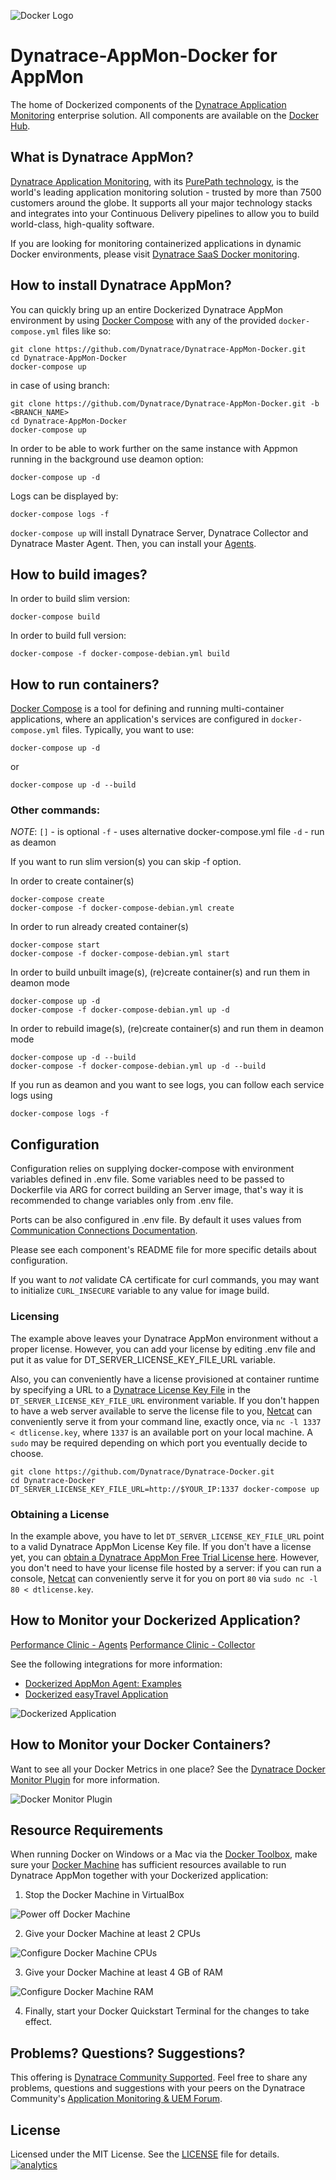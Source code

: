 ![Docker Logo](https://github.com/Dynatrace/Dynatrace-AppMon-Docker/blob/images/docker-logo.png)

# Dynatrace-AppMon-Docker for AppMon

The home of Dockerized components of the [Dynatrace Application Monitoring](http://www.dynatrace.com/en/products/application-monitoring.html) enterprise solution. All components are available on the [Docker Hub](https://hub.docker.com/u/dynatrace/).

## What is Dynatrace AppMon?

[Dynatrace Application Monitoring](http://www.dynatrace.com/en/products/application-monitoring.html), with its [PurePath technology](http://www.dynatrace.com/en_us/application-performance-management/products/purepath-technology.html), is the world's leading application monitoring solution - trusted by more than 7500 customers around the globe. It supports all your major technology stacks and integrates into your Continuous Delivery pipelines to allow you to build world-class, high-quality software.

If you are looking for monitoring containerized applications in dynamic Docker environments, please visit [Dynatrace SaaS Docker monitoring](https://www.dynatrace.com/technologies/cloud-and-microservices/docker-monitoring).

## How to install Dynatrace AppMon?

You can quickly bring up an entire Dockerized Dynatrace AppMon environment by using [Docker Compose](https://docs.docker.com/compose/) with any of the provided `docker-compose.yml` files like so:

```
git clone https://github.com/Dynatrace/Dynatrace-AppMon-Docker.git
cd Dynatrace-AppMon-Docker
docker-compose up
```
in case of using branch:
```
git clone https://github.com/Dynatrace/Dynatrace-AppMon-Docker.git -b <BRANCH_NAME>
cd Dynatrace-AppMon-Docker
docker-compose up
```
In order to be able to work further on the same instance with Appmon running in the background use deamon option:
```
docker-compose up -d
```
Logs can be displayed by:
```
docker-compose logs -f
```

`docker-compose up` will install Dynatrace Server, Dynatrace Collector and Dynatrace Master Agent. Then, you can install your [Agents](https://github.com/Dynatrace/Dynatrace-AppMon-Docker/tree/7.0_GA/Dynatrace-Agent-Examples).


## How to build images?

In order to build slim version:
```
docker-compose build
```
In order to build full version:
```
docker-compose -f docker-compose-debian.yml build
```

## How to run containers?

[Docker Compose](https://docs.docker.com/compose/) is a tool for defining and running multi-container applications, where an application's services are configured in `docker-compose.yml` files. Typically, you want to use:

```
docker-compose up -d
```
or
```
docker-compose up -d --build
```

### Other commands:

*NOTE*:
`[]` - is optional
`-f` - uses alternative docker-compose.yml file
`-d` - run as deamon

If you want to run slim version(s) you can skip -f option.

In order to create container(s)
```
docker-compose create
docker-compose -f docker-compose-debian.yml create
```
In order to run already created container(s)
```
docker-compose start
docker-compose -f docker-compose-debian.yml start
```
In order to build unbuilt image(s), (re)create container(s) and run them in deamon mode
```
docker-compose up -d
docker-compose -f docker-compose-debian.yml up -d
```
In order to rebuild image(s), (re)create container(s) and run them in deamon mode
```
docker-compose up -d --build
docker-compose -f docker-compose-debian.yml up -d --build
```
If you run as deamon and you want to see logs, you can follow each service logs using
```
docker-compose logs -f
```


## Configuration

Configuration relies on supplying docker-compose with environment variables defined in .env file. Some variables need to be passed to Dockerfile via ARG for correct building an Server image, that's way it is recommended to change variables only from .env file.

Ports can be also configured in .env file. By default it uses values from [Communication Connections Documentation](https://www.dynatrace.com/support/doc/appmon/installation/set-up-communication-connections/).

Please see each component's README file for more specific details about configuration.

If you want to *not* validate CA certificate for curl commands, you may want to initialize `CURL_INSECURE` variable to any value for image build.

### Licensing

The example above leaves your Dynatrace AppMon environment without a proper license. However, you can add your license by editing .env file and put it as value for DT_SERVER_LICENSE_KEY_FILE_URL variable.

Also, you can conveniently have a license provisioned at container runtime by specifying a URL to a [Dynatrace License Key File](http://bit.ly/dttrial-docker-github) in the `DT_SERVER_LICENSE_KEY_FILE_URL` environment variable. If you don't happen to have a web server available to serve the license file to you, [Netcat](https://en.wikipedia.org/wiki/Netcat) can conveniently serve it from your command line, exactly once, via `nc -l 1337 < dtlicense.key`, where `1337` is an available port on your local machine. A `sudo` may be required depending on which port you eventually decide to choose.

```
git clone https://github.com/Dynatrace/Dynatrace-Docker.git
cd Dynatrace-Docker
DT_SERVER_LICENSE_KEY_FILE_URL=http://$YOUR_IP:1337 docker-compose up
```

### Obtaining a License

In the example above, you have to let `DT_SERVER_LICENSE_KEY_FILE_URL` point to a valid Dynatrace AppMon License Key file. If you don't have a license yet, you can [obtain a Dynatrace AppMon Free Trial License here](http://bit.ly/dttrial-docker-github). However, you don't need to have your license file hosted by a server: if you can run a console, [Netcat](https://en.wikipedia.org/wiki/Netcat) can conveniently serve it for you on port `80` via `sudo nc -l 80 < dtlicense.key`.

## How to Monitor your Dockerized Application?
[Performance Clinic - Agents](https://www.youtube.com/watch?v=B_oWkBjH-Uk&list=PLqt2rd0eew1bmDn54E2_M2uvbhm_WxY_6&index=37)
[Performance Clinic - Collector](https://www.youtube.com/watch?v=UyRCJ-Xi3a4&list=PLqt2rd0eew1bmDn54E2_M2uvbhm_WxY_6&index=74)

See the following integrations for more information:

- [Dockerized AppMon Agent: Examples](https://github.com/Dynatrace/Dynatrace-Docker/tree/7.0_GA/Dynatrace-Agent-Examples)
- [Dockerized easyTravel Application](https://github.com/Dynatrace-Innovationlab/easyTravel-Docker)

![Dockerized Application](https://github.com/Dynatrace/Dynatrace-Docker/blob/images/dockerized-application.png)

## How to Monitor your Docker Containers?

Want to see all your Docker Metrics in one place? See the [Dynatrace Docker Monitor Plugin](https://community.dynatrace.com/community/display/DL/Docker+Monitor+Plugin) for more information.

![Docker Monitor Plugin](https://github.com/Dynatrace/Dynatrace-Docker/blob/images/docker-monitor-plugin.png)

## Resource Requirements

When running Docker on Windows or a Mac via the [Docker Toolbox](https://www.docker.com/products/docker-toolbox), make sure your [Docker Machine](https://docs.docker.com/machine/overview/) has sufficient resources available to run Dynatrace AppMon together with your Dockerized application:

1) Stop the Docker Machine in VirtualBox

![Power off Docker Machine](https://github.com/Dynatrace/Dynatrace-Docker/blob/images/docker-machine-power-off.png)

2) Give your Docker Machine at least 2 CPUs

![Configure Docker Machine CPUs](https://github.com/Dynatrace/Dynatrace-Docker/blob/images/docker-machine-cpu-settings.png)

3) Give your Docker Machine at least 4 GB of RAM

![Configure Docker Machine RAM](https://github.com/Dynatrace/Dynatrace-Docker/blob/images/docker-machine-mem-settings.png)

4) Finally, start your Docker Quickstart Terminal for the changes to take effect.

## Problems? Questions? Suggestions?

This offering is [Dynatrace Community Supported](https://community.dynatrace.com/community/display/DL/Support+Levels#SupportLevels-Communitysupported/NotSupportedbyDynatrace(providedbyacommunitymember)). Feel free to share any problems, questions and suggestions with your peers on the Dynatrace Community's [Application Monitoring & UEM Forum](https://answers.dynatrace.com/spaces/146/index.html).

## License

Licensed under the MIT License. See the [LICENSE](https://github.com/Dynatrace/Dynatrace-Docker/blob/master/LICENSE) file for details.
[![analytics](https://www.google-analytics.com/collect?v=1&t=pageview&_s=1&dl=https%3A%2F%2Fgithub.com%2FdynaTrace&dp=%2FDynatrace-Docker&dt=Dynatrace-Docker&_u=Dynatrace~&cid=github.com%2FdynaTrace&tid=UA-54510554-5&aip=1)]()
